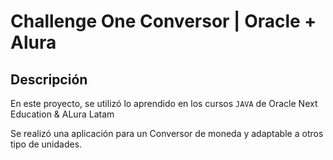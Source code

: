 # Challenge One Conversor | Oracle + Alura


## Descripción

En este proyecto, se utilizó lo aprendido en los cursos `JAVA` de Oracle Next Education & ALura Latam

Se realizó una aplicación para un Conversor de moneda y  adaptable a otros tipo de unidades.
